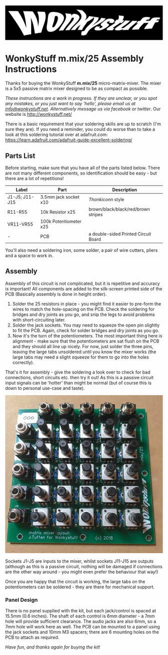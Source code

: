 ![WonkyStuff](../wonkystuff_inv.jpg)

# WonkyStuff m.mix/25 Assembly Instructions

Thanks for buying the WonkyStuff **m.mix/25** micro-matrix-mixer. The mixer is a 5x5 passive matrix mixer designed to be as compact as possible.

_These instructions are a work in progress. If they are unclear, or you spot any mistakes, or you just want to say 'hello', please email us at info@wonkystuff.net. Alternatively message us via facebook or twitter_. Our website is http://wonkystuff.net/

There is a basic requirement that your soldering skills are up to scratch (I'm sure they are). If you need a reminder, you could do worse than to take a look at this soldering tutorial over at adafruit.com: https://learn.adafruit.com/adafruit-guide-excellent-soldering/

## Parts List

Before starting, make sure that you have all of the parts listed below. There are not many different components, so identification should be easy - but there are a lot of repetitions!

| Label  | Part | Description |
| --- | -- | ------ |
| J1-J5; J11-J15 | 3.5mm jack socket x10 | _Thonkiconn_ style |
| R11-R55 | 10k Resistor x25 | brown/black/black/red/brown stripes |
| VR11-VR55 | 100k Potentiometer x25 |  |
| - | PCB | a double-sided Printed Circuit Board |

You'll also need a soldering iron, some solder, a pair of wire cutters, pliers and a space to work in.

## Assembly

Assembly of this circuit is not complicated, but it is repetitive and accuracy is important! All components are added to the silk-screen printed side of the PCB (Basically assembly is done in height order).

1. Solder the 25 resistors in place - you might find it easier to pre-form the wires to match the hole-spacing on the PCB. Check the soldering for bridges and dry joints as you go, and snip the legs to avoid problems with short-circuiting later.
1. Solder the jack sockets. You may need to squeeze the open pin slightly to fit the PCB. Again, check for solder bridges and dry joints as you go.
1. Now it's the turn of the potentiometers. The most important thing here is alignment - make sure that the potentiometers are sat flush on the PCB and they should all line up nicely. For now, just solder the three pins, leaving the large tabs unsoldered until you know the mixer works (the large tabs may need a slight squeeze for them to go into the holes correctly).

That's it for assembly - give the soldering a look over to check for bad connections, short circuits etc. then try it out! As this is a passive circuit input signals can be 'hotter' than might be normal (but of course this is down to personal use-case and taste).

![Finished!](finished.JPG)

Sockets J1-J5 are inputs to the mixer, whilst sockets J11-J15 are outputs (although as this is a passive circuit, nothing will be damaged if connections are the other way around - you might even prefer the behaviour that way!)

Once you are happy that the circuit is working, the large tabs on the potentiometers can be soldered - they are there for mechanical support.

### Panel Design

There is no panel supplied with the kit, but each jack/control is spaced at 15.5mm (0.6 inches). The shaft of each control is 6mm diameter - a 7mm hole will provide sufficient clearance. The audio jacks are also 6mm, so a 7mm hole will work here as well. The PCB can be mounted to a panel using the jack sockets and 10mm M3 spacers; there are 6 mounting holes on the PCB to attach as required.

_Have fun, and thanks again for buying the kit!_
